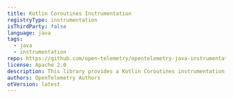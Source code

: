 ```yaml
---
title: Kotlin Coroutines Instrumentation
registryType: instrumentation
isThirdParty: false
language: java
tags:
  - java
  - instrumentation
repo: https://github.com/open-telemetry/opentelemetry-java-instrumentation/tree/master/instrumentation/kotlin-coroutines
license: Apache 2.0
description: This library provides a Kotlin Coroutines instrumentation to track requests through OpenTelemetry.
authors: OpenTelemetry Authors
otVersion: latest
---
```

